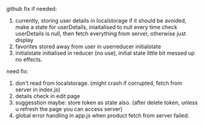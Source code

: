 github
fix if needed:
1. currently, storing user details in localstorage
    if it should be avoided, make a state for userDetails, iniaitalised to null
    every time check userDetails is null, then fetch everything from server, otherwise just display
2. favorites stored away from user in userreducer initialstate
3. initialstate initialised in reducer (no use), initial state little bit messed up no effects. 

need fix:
1. don't read from localstorage. (might crash if corrupted, fetch from server in index.js)
2. details check in edit page
3. suggesstion maybe: store token as state also. (after delete token, unless u refresh the page you can access server)
4. global error handling in app.js when product fetch from server failed.